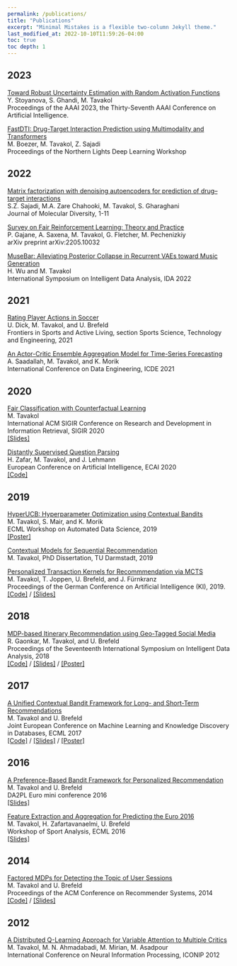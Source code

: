 ```yaml
---
permalink: /publications/
title: "Publications"
excerpt: "Minimal Mistakes is a flexible two-column Jekyll theme."
last_modified_at: 2022-10-10T11:59:26-04:00
toc: true
toc depth: 1
---
```


<style>
.page__content p {font-size:0.8em}
.page__content p a {font-size:16pt}
</style>
## 2023

[Toward Robust Uncertainty Estimation with Random Activation Functions](/assets/publications/AAAI23.pdf)  
Y. Stoyanova, S. Ghandi, M. Tavakol <br />
Proceedings of the AAAI 2023, the Thirty-Seventh AAAI Conference on Artificial Intelligence.

[FastDTI: Drug-Target Interaction Prediction using Multimodality and Transformers](/assets/publications/NLDL23.pdf)  
M. Boezer, M. Tavakol, Z. Sajadi <br />
Proceedings of the Northern Lights Deep Learning Workshop



## 2022

[Matrix factorization with denoising autoencoders for prediction of drug–target interactions](/assets/publications/MolecularDiversity2022.pdf)  
S.Z. Sajadi, M.A. Zare Chahooki, M. Tavakol, S. Gharaghani <br />
Journal of Molecular Diversity, 1-11

[Survey on Fair Reinforcement Learning: Theory and Practice](/assets/publications/FairnessSurvey2022.pdf)  
P. Gajane, A. Saxena, M. Tavakol, G. Fletcher, M. Pechenizkiy <br />
arXiv preprint arXiv:2205.10032

[MuseBar: Alleviating Posterior Collapse in Recurrent VAEs toward Music Generation](../assets/publications/ida22.pdf)  
H. Wu and M. Tavakol  <br />
International Symposium on Intelligent Data Analysis, IDA 2022


## 2021

[Rating Player Actions in Soccer](../assets/publications/Frontiers.pdf)  
U. Dick, M. Tavakol, and U. Brefeld  <br />
Frontiers in Sports and Active Living, section Sports Science, Technology and Engineering, 2021

[An Actor-Critic Ensemble Aggregation Model for Time-Series Forecasting](../assets/publications/ICDE21.pdf)  
A. Saadallah, M. Tavakol, and K. Morik  <br />
International Conference on Data Engineering, ICDE 2021

## 2020

[Fair Classification with Counterfactual Learning](../assets/publications/sigir20.pdf)  
M. Tavakol  <br />
International ACM SIGIR Conference on Research and Development in Information Retrieval, SIGIR 2020  
[\[Slides\]](../assets/slides/sigir20.pdf)

[Distantly Supervised Question Parsing](../assets/publications/ecai20.pdf)  
H. Zafar, M. Tavakol, and J. Lehmann  <br />
European Conference on Artificial Intelligence, ECAI 2020  
[\[Code\]](https://github.com/AskNowQA/DeepShallowParsingQA)

## 2019

[HyperUCB: Hyperparameter Optimization using Contextual Bandits](../assets/publications/ADS19.pdf)  
M. Tavakol, S. Mair, and K. Morik  <br />
ECML Workshop on Automated Data Science, 2019  
[\[Poster\]](../assets/others/ADS19.pdf)

[Contextual Models for Sequential Recommendation](http://tuprints.ulb.tu-darmstadt.de/8667/)  
M. Tavakol, PhD Dissertation, TU Darmstadt, 2019

[Personalized Transaction Kernels for Recommmendation via MCTS](../assets/publications/KI19.pdf)  
M. Tavakol, T. Joppen, U. Brefeld, and J. Fürnkranz  <br />
Proceedings of the German Conference on Artificial Intelligence (KI), 2019.  
[\[Code\]](https://github.com/marytavakol/preference_learning) / [\[Slides\]](../assets/slides/KI19.pdf)

## 2018

[MDP-based Itinerary Recommendation using Geo-Tagged Social Media](../assets/publications/IDA18.pdf)  
R. Gaonkar, M. Tavakol, and U. Brefeld  <br />
Proceedings of the Seventeenth International Symposium on Intelligent Data Analysis, 2018  
[\[Code\]](https://github.com/RGaonkar/MDP-based-Itinerary-Recommendation) / [\[Slides\]](../assets/slides/IDA18.pdf) / [\[Poster\]](../assets/others/IDA18.pdf)

## 2017

[A Unified Contextual Bandit Framework for Long- and Short-Term Recommendations](../assets/publications/ecml17.pdf)  
M. Tavakol and U. Brefeld  <br />
Joint European Conference on Machine Learning and Knowledge Discovery in Databases, ECML 2017  
[\[Code\]](https://github.com/marytavakol/Bandits) / [\[Slides\]](../assets/slides/ecml17.pdf) / [\[Poster\]](../assets/others/ecml17.pdf)

## 2016

[A Preference-Based Bandit Framework for Personalized Recommendation](../assets/publications/DA2PL.pdf)  
M. Tavakol and U. Brefeld  <br />
DA2PL Euro mini conference 2016  
[\[Slides\]](../assets/slides/DA2PL.pdf)

[Feature Extraction and Aggregation for Predicting the Euro 2016](../assets/publications/ecml16.pdf)  
M. Tavakol, H. Zafartavanaelmi, U. Brefeld  <br />
Workshop of Sport Analysis, ECML 2016  
[\[Slides\]](../assets/slides/ecml16.pdf)

## 2014

[Factored MDPs for Detecting the Topic of User Sessions](../assets/publications/recsys14.pdf)  
M. Tavakol and U. Brefeld  <br />
Proceedings of the ACM Conference on Recommender Systems, 2014  
[\[Code\]](https://github.com/marytavakol/fMDP-RS) / [\[Slides\]](../assets/slides/recsys14.pdf)

## 2012

[A Distributed Q-Learning Approach for Variable Attention to Multiple Critics](../assets/publications/iconip12.pdf)  
M. Tavakol, M. N. Ahmadabadi, M. Mirian, M. Asadpour  <br />
International Conference on Neural Information Processing, ICONIP 2012
